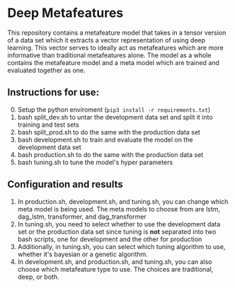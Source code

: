 # Deep Metafeatures

This repository contains a metafeature model that takes in a tensor version of a data set which it extracts a vector representation of using deep learning. This vector serves to ideally act as metafeatures which are more informative than traditional metafeatures alone. The model as a whole contains the metafeature model and a meta model which are trained and evaluated together as one.

## Instructions for use:
0. Setup the python enviroment (`pip3 install -r requirements.txt`)
1. bash split_dev.sh to untar the development data set and split it into training and test sets
2. bash split_prod.sh to do the same with the production data set
3. bash development.sh to train and evaluate the model on the development data set
4. bash production.sh to do the same with the production data set
5. bash tuning.sh to tune the model's hyper parameters

## Configuration and results
1. In production.sh, development.sh, and tuning.sh, you can change which meta model is being used. The meta models to choose from are lstm, dag_lstm, transformer, and dag_transformer
2. In tuning.sh, you need to select whether to use the development data set or the production data set since tuning is **not** separated into two bash scripts, one for development and the other for production
3. Additionally, in tuning.sh, you can select which tuning algorithm to use, whether it's bayesian or a genetic algorithm.
4. In development.sh, and production.sh, and tuning.sh, you can also choose which metafeature type to use. The choices are traditional, deep, or both.
